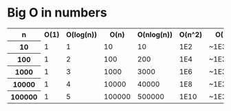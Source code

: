 # Big O in numbers

<table>
    <tr>
        <th>n</th>
        <th>O(1)</th>
        <th>O(log(n))</th>
        <th>O(n)</th>
        <th>O(nlog(n))</th>
        <th>O(n^2)</th>
        <th>O(2^n)</th>
    </tr>
    <tr>
        <th>10</th>
        <td>1</td>
        <td>1</td>
        <td>10</td>
        <td>10</td>
        <td>1E2</td>
        <td>~1E3</td>
    </tr>
    <tr>
        <th>100</th>
        <td>1</td>
        <td>2</td>
        <td>100</td>
        <td>200</td>
        <td>1E4</td>
        <td>~1E30</td>
    </tr>
    <tr>
        <th>1000</th>
        <td>1</td>
        <td>3</td>
        <td>1000</td>
        <td>3000</td>
        <td>1E6</td>
        <td>~1E300</td>
    </tr>
    <tr>
        <th>10000</th>
        <td>1</td>
        <td>4</td>
        <td>10000</td>
        <td>40000</td>
        <td>1E8</td>
        <td>~1E3000</td>
    </tr>
    <tr>
        <th>100000</th>
        <td>1</td>
        <td>5</td>
        <td>100000</td>
        <td>500000</td>
        <td>1E10</td>
        <td>~1E30000</td>
    </tr>
</table>
